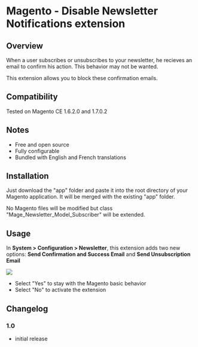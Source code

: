 # Magento - Disable Newsletter Notifications extension

## Overview
When a user subscribes or unsubscribes to your newsletter, he recieves an email to confirm his action. This behavior may not be wanted.

This extension allows you to block these confirmation emails.

## Compatibility
Tested on Magento CE 1.6.2.0 and 1.7.0.2

## Notes
* Free and open source
* Fully configurable
* Bundled with English and French translations

## Installation
Just download the "app" folder and paste it into the root directory of your Magento application. It will be merged with the existing "app" folder.

No Magento files will be modified but class "Mage_Newsletter_Model_Subscriber" will be extended.

## Usage
In __System > Configuration > Newsletter__, this extension adds two new options: __Send Confirmation and Success Email__ and __Send Unsubscription Email__

![](http://1.bp.blogspot.com/-r_hayagFuE4/UHfIsIxlamI/AAAAAAAALMM/IsazmKjz868/s1600/newsletter.PNG)
* Select "Yes" to stay with the Magento basic behavior
* Select "No" to activate the extension

## Changelog
### 1.0
* initial release
